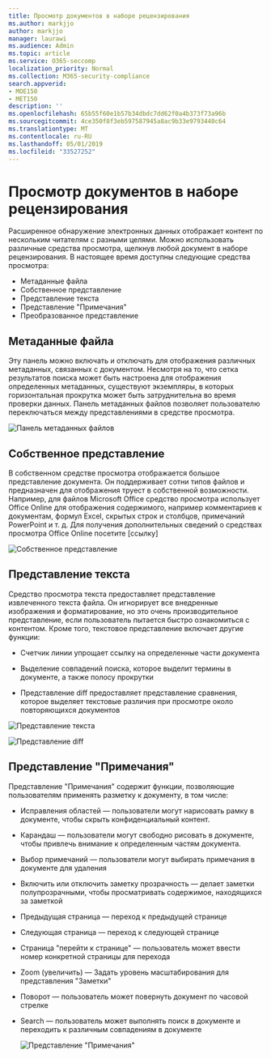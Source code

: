 ```yaml
---
title: Просмотр документов в наборе рецензирования
ms.author: markjjo
author: markjjo
manager: laurawi
ms.audience: Admin
ms.topic: article
ms.service: O365-seccomp
localization_priority: Normal
ms.collection: M365-security-compliance
search.appverid:
- MOE150
- MET150
description: ''
ms.openlocfilehash: 65b55f60e1b57b34dbdc7dd62f0a4b373f73a96b
ms.sourcegitcommit: 4ce350f8f3eb597587945a8ac9b33e9793440c64
ms.translationtype: MT
ms.contentlocale: ru-RU
ms.lasthandoff: 05/01/2019
ms.locfileid: "33527252"
---
```

# <a name="view-documents-in-a-review-set"></a>Просмотр документов в наборе рецензирования

Расширенное обнаружение электронных данных отображает контент по нескольким читателям с разными целями. Можно использовать различные средства просмотра, щелкнув любой документ в наборе рецензирования. В настоящее время доступны следующие средства просмотра:

- Метаданные файла
- Собственное представление
- Представление текста
- Представление "Примечания"
- Преобразованное представление

## <a name="file-metadata"></a>Метаданные файла

Эту панель можно включать и отключать для отображения различных метаданных, связанных с документом. Несмотря на то, что сетка результатов поиска может быть настроена для отображения определенных метаданных, существуют экземпляры, в которых горизонтальная прокрутка может быть затруднительна во время проверки данных. Панель метаданных файлов позволяет пользователю переключаться между представлениями в средстве просмотра.

![Панель метаданных файлов
](../media/Reviewimage2.png)

## <a name="native-view"></a>Собственное представление

В собственном средстве просмотра отображается большое представление документа. Он поддерживает сотни типов файлов и предназначен для отображения труест в собственной возможности. Например, для файлов Microsoft Office средство просмотра использует Office Online для отображения содержимого, например комментариев к документам, формул Excel, скрытых строк и столбцов, примечаний PowerPoint и т. д. Для получения дополнительных сведений о средствах просмотра Office Online посетите \[ссылку\]

![Собственное представление
](../media/Reviewimage3.png)

## <a name="text-view"></a>Представление текста

Средство просмотра текста предоставляет представление извлеченного текста файла. Он игнорирует все внедренные изображения и форматирование, но это очень производительное представление, если пользователь пытается быстро ознакомиться с контентом. Кроме того, текстовое представление включает другие функции:

  - Счетчик линии упрощает ссылку на определенные части документа

  - Выделение совпадений поиска, которое выделит термины в документе, а также полосу прокрутки

  - Представление diff предоставляет представление сравнения, которое выделяет текстовые различия при просмотре около повторяющихся документов

![Представление текста
](../media/Reviewimage4.png)

![Представление diff
](../media/Reviewimage5.png)

## <a name="annotate-view"></a>Представление "Примечания"

Представление "Примечания" содержит функции, позволяющие пользователям применять разметку к документу, в том числе:

  - Исправления областей — пользователи могут нарисовать рамку в документе, чтобы скрыть конфиденциальный контент.

  - Карандаш — пользователи могут свободно рисовать в документе, чтобы привлечь внимание к определенным частям документа.

  - Выбор примечаний — пользователи могут выбирать примечания в документе для удаления

  - Включить или отключить заметку прозрачность — делает заметки полупрозрачными, чтобы просматривать содержимое, находящихся за заметкой

  - Предыдущая страница — переход к предыдущей странице

  - Следующая страница — переход к следующей странице

  - Страница "перейти к странице" — пользователь может ввести номер конкретной страницы для перехода

  - Zoom (увеличить) — Задать уровень масштабирования для представления "Заметки"

  - Поворот — пользователь может повернуть документ по часовой стрелке

  - Search — пользователь может выполнять поиск в документе и переходить к различным совпадениям в документе
    
    ![Представление "Примечания"
    ](../media/Reviewimage1.png)
